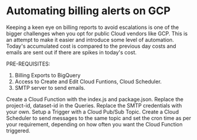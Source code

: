 # Automating billing alerts on GCP

Keeping a keen eye on billing reports to avoid escalations is one of the bigger challenges when you opt for public Cloud vendors like GCP.
This is an attempt to make it easier and introduce some level of automation. Today's accumulated cost is compared to the previous day costs and emails are sent out if there are spikes in today's cost.

PRE-REQUISITES:
1. Billing Exports to BigQuery
2. Access to Create and Edit Cloud Funtions, Cloud Scheduler.
3. SMTP server to send emails.

Create a Cloud Function with the index.js and package.json. Replace the project-id, dataset-id in the Queries. Replace the SMTP credentials with your own. Setup a Trigger with a Cloud Pub/Sub Topic. Create a Cloud Scheduler to send messages to the same topic and set the cron time as per your requirement, depending on how often you want the Cloud Function triggered. 
